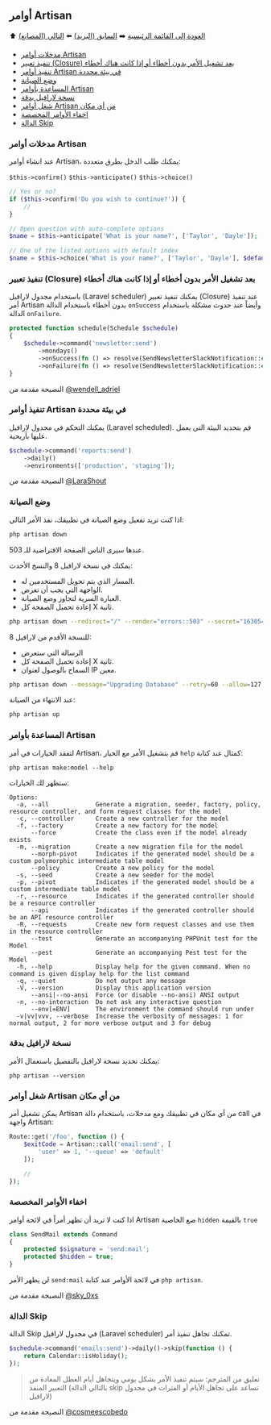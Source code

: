## أوامر Artisan

⬆️ [العودة إلى القائمة الرئيسية](README.md#laravel-tips) ➡️ [السابق (البريد)](mail.md) ⬅️ [التالي (المصانع)](factories.md)

- [مدخلات أوامر Artisan](#artisan-command-parameters)
- [تنفيذ تعبير (Closure) بعد تشغيل الأمر بدون أخطاء أو إذا كانت هناك أخطاء](#execute-a-closure-after-command-runs-without-errors-or-has-any-errors)
- [تنفيذ أوامر Artisan في بيئة محددة](#run-artisan-commands-on-specific-environments)
- [وضع الصيانة](#maintenance-mode)
- [المساعدة بأوامر Artisan](#artisan-command-help)
- [نسخة لارافيل بدقة](#exact-laravel-version)
- [شغل أوامر Artisan من أي مكان](#launch-artisan-command-from-anywhere)
- [اخفاء الأوامر المخصصة](#hide-your-custom-command)
- [الدالة Skip](#skip-method)

<h3 id="artisan-command-parameters">
مدخلات أوامر Artisan
</h3>

عند انشاء أوامر Artisan، يمكنك طلب الدخل بطرق متعددة:

`$this->confirm()`
`$this->anticipate()`
`$this->choice()`

```php
// Yes or no?
if ($this->confirm('Do you wish to continue?')) {
    //
}

// Open question with auto-complete options
$name = $this->anticipate('What is your name?', ['Taylor', 'Dayle']);

// One of the listed options with default index
$name = $this->choice('What is your name?', ['Taylor', 'Dayle'], $defaultIndex);
```

<h3 id="execute-a-closure-after-command-runs-without-errors-or-has-any-errors">
تنفيذ تعبير (Closure) بعد تشغيل الأمر بدون أخطاء أو إذا كانت هناك أخطاء
</h3>

باستخدام مجدول لارافيل (Laravel scheduler) يمكنك تنفيذ تعبير (Closure) عند تنفيذ أمر Artisan بدون أخطاء باستخدام الدالة `onSuccess` وأيضاً عند حدوث مشكلة باستخدام الدالة `onFailure`.

```php
protected function schedule(Schedule $schedule)
{
    $schedule->command('newsletter:send')
        ->mondays()
        ->onSuccess(fn () => resolve(SendNewsletterSlackNotification::class)->handle(true))
        ->onFailure(fn () => resolve(SendNewsletterSlackNotification::class)->handle(false));
}
```

النصيحة مقدمة من [@wendell_adriel](https://twitter.com/wendell_adriel)

<h3 id="run-artisan-commands-on-specific-environments">
تنفيذ أوامر Artisan في بيئة محددة
</h3>

يمكنك التحكم في مجدول لارافيل (Laravel scheduled). قم بتحديد البيئة التي يعمل عليها بأريحية.

```php
$schedule->command('reports:send')
    ->daily()
    ->environments(['production', 'staging']);
```

النصيحة مقدمة من [@LaraShout](https://twitter.com/LaraShout)


<h3 id="maintenance-mode">
وضع الصيانة
</h3>

اذا كنت تريد تفعيل وضع الصيانة في تطبيقك، نفذ الأمر التالي:

```bash
php artisan down
```
عندها سيرى الناس الصفحة الافتراضية للـ 503.

يمكنك في نسخة لارافيل 8 والنسخ الأحدث:

- المسار الذي يتم تحويل المستخدمين له.
- الواجهة التي يجب أن تعرض.
- العبارة السرية لتجاوز وضع الصيانة.
- إعادة تحميل الصفحة كل X ثانية.


```bash
php artisan down --redirect="/" --render="errors::503" --secret="1630542a-246b-4b66-afa1-dd72a4c43515" --retry=60
```

للنسخة الأقدم من لارافيل 8:

- الرسالة التي ستعرض
- إعادة تحميل الصفحة كل X ثانية.
- السماح بالوصول لعنوان IP معين.

```bash
php artisan down --message="Upgrading Database" --retry=60 --allow=127.0.0.1
```

عند الانتهاء من الصيانة:

```bash
php artisan up
```

<h3 id="artisan-command-help">
المساعدة بأوامر Artisan
</h3>

لتفقد الخيارات في أمر Artisan، قم بتشغيل الأمر مع الخيار `help` كمثال عند كتابة:
```shell
php artisan make:model --help
```

ستظهر لك الخيارات:

```
Options:
  -a, --all             Generate a migration, seeder, factory, policy, resource controller, and form request classes for the model
  -c, --controller      Create a new controller for the model
  -f, --factory         Create a new factory for the model
      --force           Create the class even if the model already exists
  -m, --migration       Create a new migration file for the model
      --morph-pivot     Indicates if the generated model should be a custom polymorphic intermediate table model
      --policy          Create a new policy for the model
  -s, --seed            Create a new seeder for the model
  -p, --pivot           Indicates if the generated model should be a custom intermediate table model
  -r, --resource        Indicates if the generated controller should be a resource controller
      --api             Indicates if the generated controller should be an API resource controller
  -R, --requests        Create new form request classes and use them in the resource controller
      --test            Generate an accompanying PHPUnit test for the Model
      --pest            Generate an accompanying Pest test for the Model
  -h, --help            Display help for the given command. When no command is given display help for the list command
  -q, --quiet           Do not output any message
  -V, --version         Display this application version
      --ansi|--no-ansi  Force (or disable --no-ansi) ANSI output
  -n, --no-interaction  Do not ask any interactive question
      --env[=ENV]       The environment the command should run under
  -v|vv|vvv, --verbose  Increase the verbosity of messages: 1 for normal output, 2 for more verbose output and 3 for debug
```

<h3 id="exact-laravel-version">
نسخة لارافيل بدقة
</h3>

يمكنك تحديد نسخة لارافيل بالتفصيل باستعمال الأمر:

```shell
php artisan --version
```

<h3 id="launch-artisan-command-from-anywhere">
شغل أوامر Artisan من أي مكان
</h3>

يمكن تشغيل أمر Artisan من أي مكان في تطبيقك ومع مدخلات، باستخدام دالة call في واجهة Artisan:

```php
Route::get('/foo', function () {
    $exitCode = Artisan::call('email:send', [
        'user' => 1, '--queue' => 'default'
    ]);

    //
});
```

<h3 id="hide-your-custom-command">
اخفاء الأوامر المخصصة
</h3>

اذا كنت لا تريد أن تظهر أمراً في لائحة أوامر Artisan ضع الخاصية `hidden` بالقيمة `true`

```php
class SendMail extends Command
{
    protected $signature = 'send:mail';
    protected $hidden = true;
}
```

لن يظهر الأمر `send:mail` في لائحة الأوامر عند كتابة `php artisan`.

النصيحة مقدمة من [@sky_0xs](https://twitter.com/sky_0xs/status/1487921500023832579)


<h3 id="skip-method">
الدالة Skip
</h3>

الدالة Skip في مجدول لارافيل (Laravel scheduler) تمكنك تجاهل تنفيذ أمر.
```php
$schedule->command('emails:send')->daily()->skip(function () {
    return Calendar::isHoliday();
});
```

> تعليق من المترجم: سيتم تنفيذ الأمر بشكل يومي ويتجاهل أيام العطل المعادة من التعبير المنفذ (بالتالي الدالة skip تساعد على تجاهل الأيام أو الفترات في مجدول لارافيل)

النصيحة مقدمة من [@cosmeescobedo](https://twitter.com/cosmeescobedo/status/1494503181438492675)
